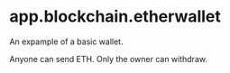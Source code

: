 # app.blockchain.etherwallet

An expample of a basic wallet.

Anyone can send ETH.
Only the owner can withdraw.